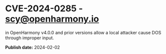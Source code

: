 # CVE-2024-0285 - scy@openharmony.io


in OpenHarmony v4.0.0 and prior versions allow a local attacker cause DOS through improper input.

**Publish date:** 2024-02-02
